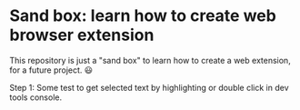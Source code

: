 # Sand box: learn how to create web browser extension

This repository is just a "sand box" to learn how to create a web extension, for a future project. 😃

Step 1: Some test to get selected text by highlighting or double click in dev tools console.
